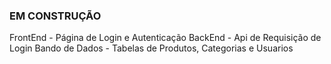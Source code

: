 ### EM CONSTRUÇÃO


FrontEnd - Página de Login e Autenticação
BackEnd - Api de Requisição de Login
Bando de Dados - Tabelas de Produtos, Categorias e Usuarios